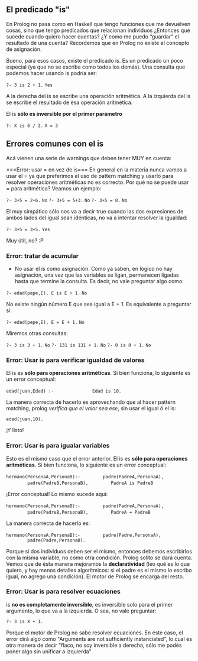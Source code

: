 El predicado "is"
-----------------

En Prolog no pasa como en Haskell que tengo funciones que me devuelven cosas, sino que tengo predicados que relacionan individuos ¿Entonces qué sucede cuando quiero hacer cuentas? ¿Y como me puedo “guardar” el resultado de una cuenta? Recordemos que en Prolog no existe el concepto de asignación.

Bueno, para esos casos, existe el predicado is. Es un predicado un poco especial (ya que no se escribe como todos los demás). Una consulta que podemos hacer usando is podría ser:

`?- 3 is 2 + 1.`
`Yes`

A la derecha del is se escribe una operación aritmética. A la izquierda del is se escribe el resultado de esa operación aritmética.

El is **sólo es inversible por el primer parámetro**

`?- X is 6 / 2.`
`X = 3`

Errores comunes con el is
-------------------------

Acá vienen una serie de warnings que deben tener MUY en cuenta:

===Error: usar = en vez de is=== En general en la materia nunca vamos a usar el = ya que preferimos el uso de pattern matching y usarlo para resolver operaciones aritméticas no es correcto. Por qué no se puede usar = para aritmética? Veamos un ejemplo:

`?- 3+5 = 2+6.`
`No`
`?- 3+5 = 5+3.`
`No`
`?- 3+5 = 8.`
`No`

El muy simpático sólo nos va a decir true cuando las dos expresiones de ambos lados del igual sean idénticas, no va a intentar resolver la igualdad:

`?- 3+5 = 3+5.`
`Yes`

Muy útil, no? :P

### Error: tratar de acumular

-   No usar el is como asignación. Como ya saben, en lógico no hay asignación, una vez que las variables se ligan, permanecen ligadas hasta que termine la consulta. Es decir, no vale preguntar algo como:

`?- edad(pepe,E), E is E + 1.`
`No`

No existe ningún número E que sea igual a E + 1. Es equivalente a preguntar si:

`?- edad(pepe,E), E = E + 1.`
`No`

Miremos otras consultas:

`?- 3 is 3 + 1.`
`No`
`?- 131 is 131 + 1.`
`No`
`?- 0 is 0 + 1.`
`No`

### Error: Usar is para verificar igualdad de valores

El is es **sólo para operaciones aritméticas**. Si bien funciona, lo siguiente es un error conceptual:

`edad(juan,Edad) :- `
`             Edad is 10.`

La manera correcta de hacerlo es aprovechando que al hacer pattern matching, prolog *verifica que el valor sea ese*, sin usar el igual ó el is:

`edad(juan,10).`

¡Y listo!

### Error: Usar is para igualar variables

Esto es el mismo caso que el error anterior. El is es **sólo para operaciones aritméticas**. Si bien funciona, lo siguiente es un error conceptual:

`hermano(PersonaA,PersonaB):-`
`        padre(PadreA,PersonaA),`
`        padre(PadreB,PersonaB),`
`        PadreA is PadreB`

¡Error conceptual! Lo mismo sucede aquí:

`hermano(PersonaA,PersonaB):-`
`        padre(PadreA,PersonaA),`
`        padre(PadreB,PersonaB),`
`        PadreA = PadreB`

La manera correcta de hacerlo es:

`hermano(PersonaA,PersonaB):-`
`        padre(Padre,PersonaA),`
`        padre(Padre,PersonaB).`

Porque si dos individuos deben ser el mismo, entonces debemos escribirlos con la misma variable, no como otra condición. Prolog solito se dará cuenta. Vemos que de ésta manera mejoramos la **declaratividad** (leo qué es lo que quiero, y hay menos detalles algorítmicos: si el padre es el mismo lo escribo igual, no agrego una condición). El motor de Prolog se encarga del resto.

### Error: Usar is para resolver ecuaciones

is **no es completamente inversible**, es inversible solo para el primer argumento, lo que va a la izquierda. O sea, no vale preguntar:

`?- 3 is X + 1.`

Porque el motor de Prolog no sabe resolver ecuaciones. En éste caso, el error dirá algo como "Arguments are not sufficiently instanciated", lo cual es otra manera de decir "flaco, no soy inversible a derecha, sólo me podés poner algo sin unificar a izquierda"
